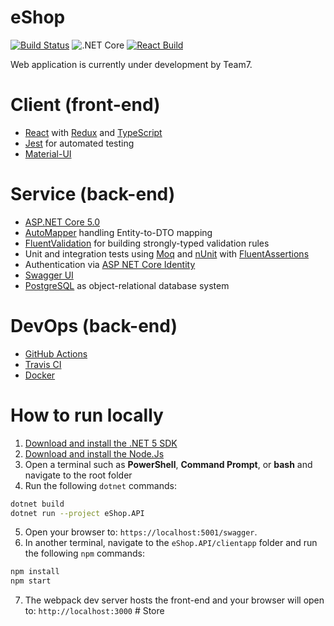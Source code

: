 # eShop

[![Build Status](https://travis-ci.com/evilsquirr3l/eShop.svg?branch=master)](https://travis-ci.com/evilsquirr3l/eShop) ![.NET Core](https://github.com/evilsquirr3l/eShop/workflows/.NET%20Core/badge.svg?branch=master) [![React Build](https://github.com/evilsquirr3l/eShop/actions/workflows/react-build.yml/badge.svg)](https://github.com/evilsquirr3l/eShop/actions/workflows/react-build.yml)

Web application is currently under development by Team7.

# Client (front-end)

- [React](https://reactjs.org/docs/getting-started.html) with [Redux](https://redux.js.org/introduction/getting-started) and [TypeScript](https://www.typescriptlang.org/docs)
- [Jest](https://jestjs.io/docs/ru/tutorial-react) for automated testing
- [Material-UI](https://material-ui.com/)

# Service (back-end)

- [ASP.NET Core 5.0](https://docs.microsoft.com/en-us/aspnet/core/introduction-to-aspnet-core?view=aspnetcore-5.0)
- [AutoMapper](https://github.com/AutoMapper/AutoMapper) handling Entity-to-DTO mapping
- [FluentValidation](https://fluentvalidation.net/) for building strongly-typed validation rules
- Unit and integration tests using [Moq](https://github.com/moq/moq4) and [nUnit](https://nunit.org/) with [FluentAssertions](https://fluentassertions.com/)
- Authentication via [ASP NET Core Identity](https://docs.microsoft.com/en-us/aspnet/core/security/authentication/identity?view=aspnetcore-5.0&tabs=visual-studio) 
- [Swagger UI](https://github.com/swagger-api/swagger-ui)
- [PostgreSQL](https://www.postgresql.org/) as object-relational database system

# DevOps (back-end)

- [GitHub Actions](https://docs.github.com/en/actions/learn-github-actions)
- [Travis CI](https://travis-ci.org/)
- [Docker](https://www.docker.com/)

# How to run locally

1. [Download and install the .NET 5 SDK](https://dotnet.microsoft.com/download)
2. [Download and install the Node.Js](https://nodejs.org/en/)
3. Open a terminal such as **PowerShell**, **Command Prompt**, or **bash** and navigate to the root folder
4. Run the following `dotnet` commands:
```sh
dotnet build
dotnet run --project eShop.API
```
5. Open your browser to: `https://localhost:5001/swagger`.
6. In another terminal, navigate to the `eShop.API/clientapp` folder and run the following `npm` commands:
```sh
npm install
npm start
```
7. The webpack dev server hosts the front-end and your browser will open to: `http://localhost:3000`
#   S t o r e  
 